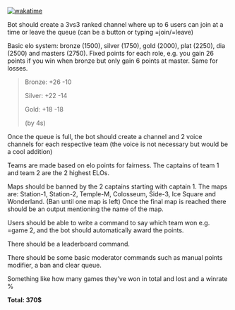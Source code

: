 [![wakatime](https://wakatime.com/badge/user/986136b0-1846-407d-98bf-6419adad41cb/project/a0c08b0b-e2ad-4aed-8c9c-bf73a4d8efbf.svg)](https://wakatime.com/badge/user/986136b0-1846-407d-98bf-6419adad41cb/project/a0c08b0b-e2ad-4aed-8c9c-bf73a4d8efbf)

Bot should create a 3vs3 ranked channel where up to 6 users can join at a time or leave the queue (can be a button or typing =join/=leave)

Basic elo system: bronze (1500), silver (1750), gold (2000), plat (2250), dia (2500) and masters (2750). Fixed points for each role, e.g. you gain 26 points if you win when bronze but only gain 6 points at master. Same for losses.

> Bronze:
> +26 -10
> 
> Silver:
> +22 -14
> 
> Gold:
> +18 -18
> 
> (by 4s)

Once the queue is full, the bot should create a channel and 2 voice channels for each respective team (the voice is not necessary but would be a cool addition)

Teams are made based on elo points for fairness. The captains of team 1 and team 2 are the 2 highest ELOs.

Maps should be banned by the 2 captains starting with captain 1. The maps are: Station-1, Station-2, Temple-M, Colosseum, Side-3, Ice Square and Wonderland. (Ban until one map is left) Once the final map is reached there should be an output mentioning the name of the map.

Users should be able to write a command to say which team won e.g. =game 2, and the bot should automatically award the points. 

There should be a leaderboard command.

There should be some basic moderator commands such as manual points modifier, a ban and clear queue.

Something like how many games they’ve won in total and lost and a winrate %

**Total: 370$**
